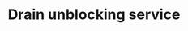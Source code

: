 ---
title: "Drain unblocking service"
alt: "Clearing blocked drains and pipes to restore proper water flow"
description: "Clearing blocked drains and pipes to restore proper water flow"
category: "plumber"
subcategory: "drain-unblocking"
image: "/tradespeople/plumber/drain-unblocking.webp"
ogImage: "/tradespeople/plumber/drain-unblocking.webp"
colour: "blue"
pathtxt: "Drain unblocking"
published: true
---